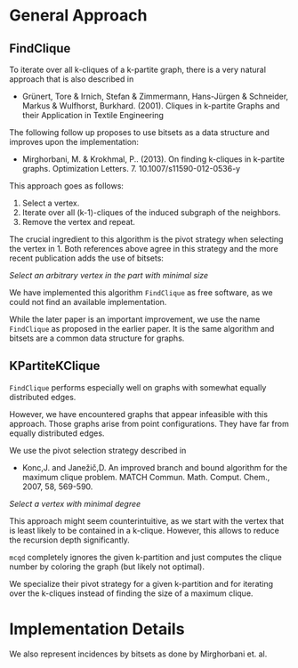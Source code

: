 # General Approach

## FindClique

To iterate over all k-cliques of a k-partite graph, there is a very
natural approach that is also described in

- Grünert, Tore & Irnich, Stefan & Zimmermann, Hans-Jürgen & Schneider, Markus & Wulfhorst, Burkhard. (2001). Cliques in k-partite Graphs and their Application in Textile Engineering

The following follow up proposes to use bitsets as a data structure and
improves upon the implementation:

- Mirghorbani, M. & Krokhmal, P.. (2013). On finding k-cliques in k-partite graphs. Optimization Letters. 7. 10.1007/s11590-012-0536-y

This approach goes as follows:

1. Select a vertex.
2. Iterate over all (k-1)-cliques of the induced subgraph of the
   neighbors.
3. Remove the vertex and repeat.

The crucial ingredient to this algorithm is the pivot strategy when
selecting the vertex in 1.
Both references above agree in this strategy and the more recent
publication adds the use of bitsets:

*Select an arbitrary vertex in the part with minimal size*

We have implemented this algorithm `FindClique` as free software, as we could not find an available implementation.

While the later paper is an important improvement, we use the name
`FindClique` as proposed in the earlier paper. It is the same algorithm
and bitsets are a common data structure for graphs.


## KPartiteKClique

`FindClique` performs especially well on graphs with
somewhat equally distributed edges.

However, we have encountered graphs that appear infeasible with this approach.
Those graphs arise from point configurations.
They have far from equally distributed edges.

We use the pivot selection strategy described in

- Konc,J. and Janežič,D. An improved branch and bound algorithm for the maximum clique problem. MATCH Commun. Math. Comput. Chem., 2007, 58, 569-590.

*Select a vertex with minimal degree*

This approach might seem counterintuitive, as we start with the vertex
that is least likely to be contained in a k-clique.
However, this allows to reduce the recursion depth significantly.

`mcqd` completely ignores the given k-partition
and just computes the clique number by coloring the graph (but likely
not optimal).

We specialize their pivot strategy for a given k-partition and for
iterating over the k-cliques instead of finding the size of a maximum
clique.

# Implementation Details

We also represent incidences by bitsets as done by Mirghorbani et. al.
